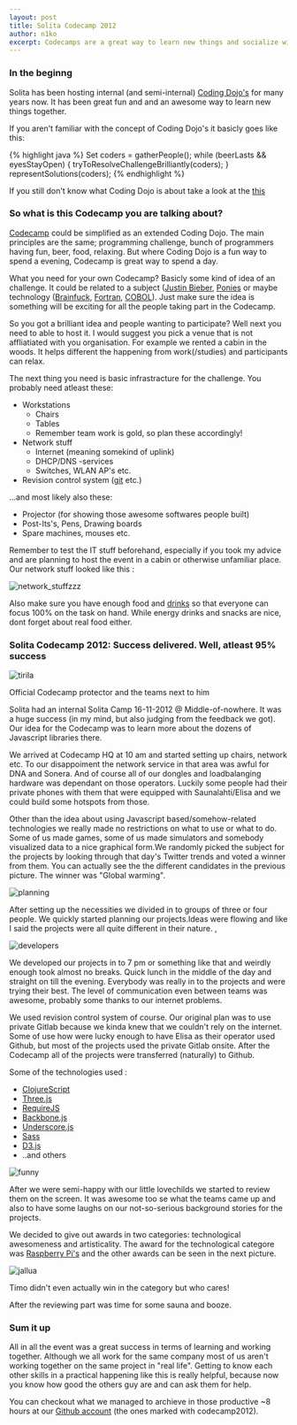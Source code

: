 ```yaml
---
layout: post
title: Solita Codecamp 2012
author: n1ko
excerpt: Codecamps are a great way to learn new things and socialize with your mates. Solita hosted its first internal Codecamp november 2012 and it was a great success!
---
```


### In the beginng ###

Solita has been hosting internal (and semi-internal)
[Coding Dojo's](http://codingdojo.org/cgi-bin/wiki.pl?WhatIsCodingDojo)
for many years now. It has been great fun and and an awesome way to
learn new things together.

If you aren't familiar with the concept of Coding Dojo's it basicly
goes like this:

{% highlight java %}
Set<Programmers> coders = gatherPeople();
while (beerLasts && eyesStayOpen) {
	tryToResolveChallengeBrilliantly(coders);
}
representSolutions(coders);
{% endhighlight %}

If you still don't know what Coding Dojo is about take a look at the
[this](http://codingdojo.org/cgi-bin/wiki.pl?WhatIsCodingDojo)

### So what is this Codecamp you are talking about? ###

[Codecamp](http://en.wikipedia.org/wiki/Code_Camp) could be simplified
as an extended Coding Dojo. The main principles are the same;
programming challenge, bunch of programmers having fun, beer, food,
relaxing. But where Coding Dojo is a fun way to spend a evening,
Codecamp is great way to spend a day.

What you need for your own Codecamp? Basicly some kind of idea of an
challenge. It could be related to a subject
([Justin Bieber](http://www.justinbiebermusic.com),
[Ponies](http://www.hasbro.com/mylittlepony) or maybe technology
([Brainfuck](http://esolangs.org/wiki/brainfuck),
[Fortran](http://www.fortran.com/),
[COBOL](http://www.webopedia.com/TERM/C/COBOL.html)). Just make sure
the idea is something will be exciting for all the people taking part
in the Codecamp.

So you got a brilliant idea and people wanting to participate? Well
next you need to able to host it. I would suggest you pick a venue
that is not affliatiated with you organisation. For example we rented
a cabin in the woods. It helps different the happening from
work(/studies) and participants can relax.

The next thing you need is basic infrastracture for the challenge. You
probably need atleast these:

* Workstations 
	* Chairs
	* Tables
	* Remember team work is gold, so plan these accordingly!
* Network stuff
	* Internet (meaning somekind of uplink)
	* DHCP/DNS -services
	* Switches, WLAN AP's etc.	
* Revision control system ([git](http://git-scm.com/) etc.)

...and most likely also these:

* Projector (for showing those awesome softwares people built)
* Post-Its's, Pens, Drawing boards
* Spare machines, mouses etc. 

Remember to test the IT stuff beforehand, especially if you took my
advice and are planning to host the event in a cabin or otherwise
unfamiliar place. Our network stuff looked like this :

![network_stuffzzz](/img/codecamp/codecamp_interweb.jpg)


Also make sure you have enough food and [drinks](http://xkcd.com/323/)
so that everyone can focus 100% on the task on hand. While energy
drinks and snacks are nice, dont forget about real food either.

### Solita Codecamp 2012: Success delivered. Well, atleast 95% success ###

![tirila](/img/codecamp/ascii_tirila.jpg)

Official Codecamp protector and the teams next to him

Solita had an internal Solita Camp 16-11-2012 @ Middle-of-nowhere. It
was a huge success (in my mind, but also judging from the feedback we
got). Our idea for the Codecamp was to learn more about the dozens of
Javascript libraries there.

We arrived at Codecamp HQ at 10 am and started setting up chairs,
network etc. To our disappoiment the network service in that area was
awful for DNA and Sonera. And of course all of our dongles and
loadbalanging hardware was dependant on those operators. Luckily some
people had their private phones with them that were equipped with
Saunalahti/Elisa and we could build some hotspots from those.

Other than the idea about using Javascript based/somehow-related
technologies we really made no restrictions on what to use or what to
do. Some of us made games, some of us made simulators and somebody
visualized data to a nice graphical form.We randomly picked the
subject for the projects by looking through that day's Twitter trends
and voted a winner from them. You can actually see the the different
candidates in the previous picture. The winner was "Global warming".

![planning](/img/codecamp/concept.jpg)

After setting up the necessities we divided in to groups of three or
four people. We quickly started planning our projects.Ideas were
flowing and like I said the projects were all quite different in their
nature. ,

![developers](/img/codecamp/developersdevelopersdevelopers.jpg)

We developed our projects in to 7 pm or something like that and
weirdly enough took almost no breaks. Quick lunch in the middle of the
day and straight on till the evening. Everybody was really in to the
projects and were trying their best. The level of communication even
between teams was awesome, probably some thanks to our internet
problems.

We used revision control system of course. Our original plan was to
use private Gitlab because we kinda knew that we couldn't rely on the
internet. Some of use how were lucky enough to have Elisa as their
operator used Github, but most of the projects used the private Gitlab
onsite. After the Codecamp all of the projects were transferred
(naturally) to Github.

Some of the technologies used :

* [ClojureScript](https://github.com/clojure/clojurescript)
* [Three.js](https://github.com/mrdoob/three.js/)
* [RequireJS](http://requirejs.org/)
* [Backbone.js](http://backbonejs.org/)
* [Underscore.js](http://underscorejs.org/)
* [Sass](http://sass-lang.com/)
* [D3.js](http://d3js.org/)
* ..and others

![funny](/img/codecamp/very_funny.jpg)

After we were semi-happy with our little lovechilds we started to
review them on the screen. It was awesome too se what the teams came
up and also to have some laughs on our not-so-serious background
stories for the projects.

We decided to give out awards in two categories: technological
awesomeness and artisticality. The award for the technological
categore was [Raspberry Pi's](http://www.raspberrypi.org/) and the
other awards can be seen in the next picture.

![jallua](/img/codecamp/timo_juo_jallua.jpg)

Timo didn't even actually win in the category but who cares!

After the reviewing part was time for some sauna and booze.

### Sum it up ###

All in all the event was a great success in terms of learning and
working together. Although we all work for the same company most of us
aren't working together on the same project in "real life". Getting to
know each other skills in a practical happening like this is really
helpful, because now you know how good the others guy are and can ask
them for help.

You can checkout what we managed to archieve in those productive ~8
hours at our [Github account](https://github.com/solita) (the ones
marked with codecamp2012).
